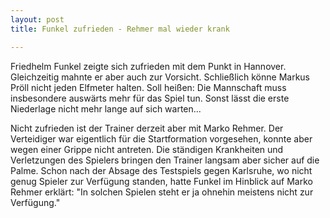```yaml
---
layout: post
title: Funkel zufrieden - Rehmer mal wieder krank

---
```


Friedhelm Funkel zeigte sich zufrieden mit dem Punkt in Hannover. Gleichzeitig mahnte er aber auch zur Vorsicht. Schließlich könne Markus Pröll nicht jeden Elfmeter halten. Soll heißen: Die Mannschaft muss insbesondere auswärts mehr für das Spiel tun. Sonst lässt die erste Niederlage nicht mehr lange auf sich warten...

Nicht zufrieden ist der Trainer derzeit aber mit Marko Rehmer. Der Verteidiger war eigentlich für die Startformation vorgesehen, konnte aber wegen einer Grippe nicht antreten. Die ständigen Krankheiten und Verletzungen des Spielers bringen den Trainer langsam aber sicher auf die Palme. Schon nach der Absage des Testspiels gegen Karlsruhe, wo nicht genug Spieler zur Verfügung standen, hatte Funkel im Hinblick auf Marko Rehmer erklärt: "In solchen Spielen steht er ja ohnehin meistens nicht zur Verfügung."

